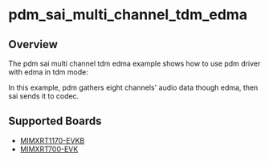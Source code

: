 # pdm_sai_multi_channel_tdm_edma

## Overview
The pdm sai multi channel tdm edma example shows how to use pdm driver with edma in tdm mode:

In this example, pdm gathers eight channels' audio data though edma, then sai sends it to codec.

## Supported Boards
- [MIMXRT1170-EVKB](../../../_boards/evkbmimxrt1170/driver_examples/pdm/pdm_sai_multi_channel_tdm_edma/example_board_readme.md)
- [MIMXRT700-EVK](../../../_boards/mimxrt700evk/driver_examples/pdm/pdm_sai_multi_channel_tdm_edma/example_board_readme.md)
